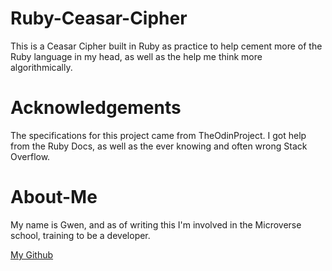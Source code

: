 # Ruby-Ceasar-Cipher

This is a Ceasar Cipher built in Ruby as practice to help cement more of the Ruby language in my head, as well as the help me think more algorithmically.

# Acknowledgements

The specifications for this project came from TheOdinProject. I got help from the Ruby Docs, as well as the ever knowing and often wrong Stack Overflow.

# About-Me

My name is Gwen, and as of writing this I'm involved in the Microverse school, training to be a developer.

[My Github](https://github.com/HeyItsGwen)